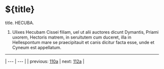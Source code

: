 # ${title}

title. HECUBA.



1. Ulixes Hecubam Cissei filiam, uel ut alii auctores dicunt Dymantis, Priami uxorem, Hectoris matrem, in seruitutem cum duceret, illa in Hellespontum mare se praecipitauit et canis dicitur facta esse, unde et Cyneum est appellatum.



---

| --- | --- |
| previous: [110a](../110a/) | next: [112a](../112a/) |